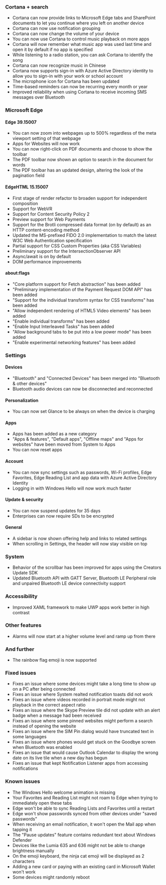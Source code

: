 ### Cortana + search
- Cortana can now provide links to Microsoft Edge tabs and SharePoint documents to let you continue where you left on another device
- Cortana can now use notification grouping
- Cortana can now change the volume of your device
- You can now use Cortana to control music playback on more apps
- Cortana will now remember what music app was used last time and open it by default if no app is specified
- While listening to a radio station, you can ask Cortana to identify the song
- Cortana can now recognize music in Chinese
- Cortana now supports sign-in with Azure Active Directory identity to allow you to sign-in with your work or school account
- The microphone icon for Cortana has been updated
- Time-based reminders can now be recurring every month or year
- Improved reliability when using Cortana to receive incoming SMS messages over Bluetooth

### Microsoft Edge
#### Edge 39.15007
- You can now zoom into webpages up to 500% regardless of the meta viewport setting of that webpage
- Apps for Websites will now work
- You can now right-click on PDF documents and choose to show the toolbar
- The PDF toolbar now shown an option to search in the document for words
- The PDF toolbar has an updated design, altering the look of the pagination field

#### EdgeHTML 15.15007
- First stage of render refactor to broaden support for independent composition
- Support for WebVR
- Support for Content Security Policy 2
- Preview support for Web Payments
- Support for the Brotli compressed data format (on by default) as an HTTP content-encoding method
- Updated the MS-prefixed FIDO 2.0 implementation to match the latest W3C Web Authentication specification
- Partial support for CSS Custom Properties (aka CSS Variables)
- Preliminary support for the IntersectionObserver API
- Async/await is on by default
- DOM performance improvements

#### about:flags
- "Core platform support for Fetch abstraction" has been added
- "Preliminary implementation of the Payment Request DOM API" has been added
- "Support for the individual transform syntax for CSS transforms" has been added
- "Allow independent rendering of HTML5 Video elements" has been added
- "Enable individual transforms" has been added
- "Enable Input Interleaved Tasks" has been added
- "Allow background tabs to be put into a low power mode" has been added
- "Enable experimental networking features" has been added

### Settings
#### Devices
- "Bluetooth" and "Connected Devices" has been merged into "Bluetooth & other devices"
- Bluetooth audio devices can now be disconnected and reconnected

#### Personalization
- You can now set Glance to be always on when the device is charging

#### Apps
- Apps has been added as a new category
- "Apps & features", "Default apps", "Offline maps" and "Apps for websites" have been moved from System to Apps
- You can now reset apps

#### Account
- You can now sync settings such as passwords, Wi-Fi profiles, Edge Favorites, Edge Reading List and app data with Azure Active Directory Identity
- Logging in with Windows Hello will now work much faster

#### Update & security
- You can now suspend updates for 35 days
- Enterprises can now require SDs to be encrypted

#### General
- A sidebar is now shown offering help and links to related settings
- When scrolling in Settings, the header will now stay visible on top

### System
- Behavior of the scrollbar has been improved for apps using the Creators Update SDK
- Updated Bluetooth API with GATT Server, Bluetooth LE Peripheral role and unpaired Bluetooth LE device connectivity support

### Accessibility
- Improved XAML framework to make UWP apps work better in high contrast

### Other features
- Alarms will now start at a higher volume level and ramp up from there

### And further
- The rainbow flag emoji is now supported

### Fixed issues
- Fixes an issue where some devices might take a long time to show up on a PC after being connected
- Fixes an issue where System realted notification toasts did not work
- Fixes an issue where videos recorded in portrait mode might not playback in the correct aspect ratio
- Fixes an issue where the Skype Preview tile did not update with an alert badge when a message had been received
- Fixes an issue where some pinned websites might perform a search instead of opening the website
- Fixes an issue where the SIM Pin dialog would have truncated text in some languages
- Fixes an issue where phones would get stuck on the Goodbye screen when Bluetooth was enabled
- Fixes an issue that would cause Outlook Calendar to display the wrong date on its live tile when a new day has begun
- Fixes an issue that kept Notification Listener apps from accessing notifications

### Known issues
- The Windows Hello welcome animation is missing
- Your Favorites and Reading List might not roam to Edge when trying to immediately open these tabs
- Edge won't be able to sync Reading Lists and Favorites until a restart
- Edge won't show passwords synced from other devices under "saved passwords"
- When receiving an email notification, it won't open the Mail app when tapping it
- The "Pause updates" feature contains redundant text about Windows Defender
- Devices like the Lumia 635 and 636 might not be able to change brightness manually
- On the emoji keyboard, the ninja cat emoji will be displayed as 2 characters
- Adding a new card or paying with an existing card in Microsoft Wallet won't work
- Some devices might randomly reboot